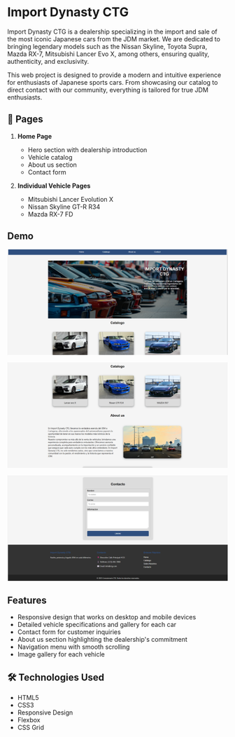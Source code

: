 
# Import Dynasty CTG

Import Dynasty CTG is a dealership specializing in the import and sale of the most iconic Japanese cars from the JDM market. We are dedicated to bringing legendary models such as the Nissan Skyline, Toyota Supra, Mazda RX-7, Mitsubishi Lancer Evo X, among others, ensuring quality, authenticity, and exclusivity.

This web project is designed to provide a modern and intuitive experience for enthusiasts of Japanese sports cars. From showcasing our catalog to direct contact with our community, everything is tailored for true JDM enthusiasts.


## 📱 Pages
1. **Home Page**
   - Hero section with dealership introduction
   - Vehicle catalog
   - About us section
   - Contact form

2. **Individual Vehicle Pages**
   - Mitsubishi Lancer Evolution X
   - Nissan Skyline GT-R R34
   - Mazda RX-7 FD

## Demo

![App Screenshot](/screenshots/pag-inicial-catalogo.png)

![App Screenshot](/screenshots/pag-inicial-nosotros.png)

![App Screenshot](/screenshots/pag-inicial-contacto.png)

## Features

- Responsive design that works on desktop and mobile devices
- Detailed vehicle specifications and gallery for each car
- Contact form for customer inquiries
- About us section highlighting the dealership's commitment
- Navigation menu with smooth scrolling
- Image gallery for each vehicle


## 🛠️ Technologies Used
- HTML5
- CSS3
- Responsive Design
- Flexbox
- CSS Grid

